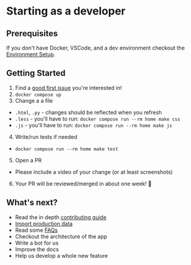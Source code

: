 # Starting as a developer

## Prerequisites

If you don't have Docker, VSCode, and a dev environment checkout the [Environment Setup](2_Developers/0_Environment-Setup.md).

## Getting Started

1. Find a [good first issue](https://github.com/internetarchive/openlibrary/issues?q=is%3Aopen+is%3Aissue+label%3A%22Good+First+Issue%22+) you're interested in!
2. `docker compose up`
3. Change a a file
  - `.html`, `.py` - changes should be reflected when you refresh
  - `.less` - you'll have to run: `docker compose run --rm home make css`
  - `.js` - you'll have to run: `docker compose run --rm home make js`
4. Write/run tests if needed
  - `docker compose run --rm home make test`
5. Open a PR
  - Please include a video of your change (or at least screenshots)
6. Your PR will be reviewed/merged in about one week! 🎉

## What's next?
- Read the in depth [contributing guide](2_Developers/CONTRIBUTING.md)
- [Import production data](2_Developers/misc/Loading-Production-Book-Data.md)
- Read some [FAQs](2_Developers/FAQs.md)
- Checkout the architecture of the app
- Write a bot for us
- Improve the docs
- Help us develop a whole new feature
